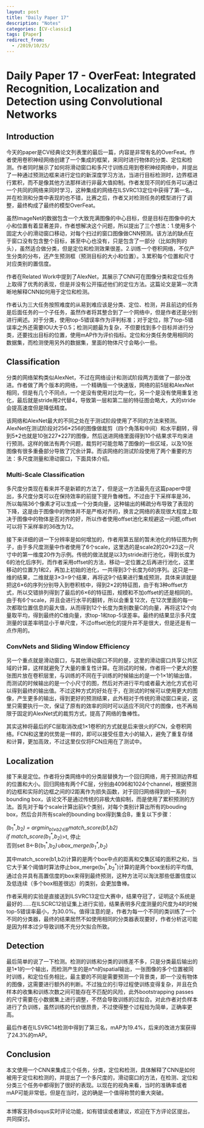 ```yaml
---
layout: post
title: "Daily Paper 17"
description: "Notes"
categories: [CV-classic]
tags: [Paper]
redirect_from:
  - /2019/10/25/
---
```


# Daily Paper 17 - OverFeat: Integrated Recognition, Localization and Detection using Convolutional Networks  

## Introduction  

今天的paper是CV经典论文列表里的最后一篇，内容是非常有名的OverFeat。作者使用卷积神经网络创建了一个集成的框架，来同时进行物体的分类、定位和检测。作者同时展示了如何将滑动窗口和多尺寸训练应用到卷积神经网络中，并提出了一种通过预测边框来进行定位的新深度学习方法，当进行目标检测时，边界框进行累积，而不是像其他方法那样进行非最大值抑制。作者发现不同的任务可以通过一个共同的网络来同时学习，这种集成的网络在ILSVRC13定位中获得了第一名，并在检测和分类中表现的也不错，比赛之后，作者又对检测任务的模型进行了调整，最终构成了最终的模型OverFeat。  

虽然ImageNet的数据包含一个大致充满图像的中心目标，但是目标在图像中的大小和位置有着显著差异，作者想解决这个问题，所以提出了三个想法：1.使用多个固定大小的滑动窗口移动，对每个扫过的窗口图像做CNN预测。该方法的缺点在于窗口没有包含整个目标，甚至中心也没有，只是包含了一部分（比如狗狗的头），虽然适合做分类，但是定位和检测效果很差。2.训练一个卷积网络，不仅产生分类的分布，还产生预测框（预测目标的大小和位置）。3.累积每个位置和尺寸对应类别的置信度。  

作者在Related Work中提到了AlexNet，其展示了CNN可在图像分类和定位任务上取得了优秀的表现，但是并没有公开描述他们的定位方法。这篇论文是第一次清晰地解释CNN如何用于定位和检测。  

作者认为三大任务按照难度的从易到难应该是分类、定位、检测，并且前边的任务是后面任务的一个子任务，虽然作者将其整合到了一个网络中，但是作者还是分别进行阐述。对于分类，使用top-5错误率作为评判标准；对于定位，除了top-5错误率之外还需要IOU大于0.5；检测问题最为复杂，不但要找到多个目标并进行分类，还要找出目标的位置，使用mAP作为评价指标。定位和分类任务使用相同的数据集，而检测使用另外的数据集，里面的物体尺寸会略小一些。  

## Classification  

分类的网络架构类似AlexNet，不过在网络设计和测试阶段两方面做了一部分改进。作者做了两个版本的网络，一个精确版一个快速版，网络的前5层和AlexNet相同，但是有几个不同点，一个是没有使用对比均一化，另一个是没有使用重复池化，最后就是stride用2代替4，导致第一层和第二层的特征图会略大，大的stride会提高速度但是降低精度。  

该网络和AlexNet最大的不同之处在于测试阶段使用了不同的方法来预测。AlexNet在测试阶段对256\*256的图像做裁剪（四个角落和中间）和水平翻转，得到5\*2也就是10张227\*227的图像，然后送进网络里面得到10个结果求平均来进行预测。这样的做法有两个问题，裁剪时可能忽略了图像的一些区域，以及10张图像有很多重叠部分导致了冗余计算。而该网络的测试阶段使用了两个重要的方法：多尺度测量和滑动窗口，下面具体介绍。  

### Multi-Scale Classification  

多尺度分类现在看来并不是新颖的方法了，但是这一方法最先在这篇paper中提出，多尺度分类可以在保持效率的前提下提升鲁棒性。不过由于下采样率是36，所以每隔36个像素才可以生成一个分类向量，这种输出的稀疏分布导致了表现的下降，这是由于图像中的物体并不是严格对齐的，换言之网络的表现很大程度上取决于图像中的物体是否对齐的好，所以作者使用offset池化来规避这一问题,offset可以将下采样率的36改为12。  

接下来详细的讲一下分辨率是如何增加的，作者用第五层的暂未池化的特征图为例子，由于多尺度测量中作者使用了6个scale，这里选的是scale2的20×23这一尺寸中的第一维度20作为示例。传统的做法就是以3为stride进行池化，得到长度为6的池化后序列，而作者采用offset的方法，移动一定位置之后再进行池化，这里移动的位置为1和2，再加上初始的池化，一共得到3个长度为6的序列。这只是一维的结果，二维就是3×3=9个结果，再将这9个结果进行集成预测，具体来讲就是把这6×6的序列分别导入到卷积核中，得到2×2的特征图，由于有3种offset方式，所以交错排列得到了最后的6×6的特征图，规模和不加offset的还是相同的。由于有6个scale，并且会进行水平的翻转，所以会重复12次，在12次里面的每一次都取位置信息的最大值，从而得到12个长度为类别数量C的向量，再将这12个向量取平均，得到最终的C维向量，求top-1和top-5误差率。最终的结果显示多尺度测量的误差率明显小于单尺度，不过offset池化的提升并不是很大，但是还是有一点作用的。  

### ConvNets and Sliding Window Efficiency  

另一个重点就是滑动窗口，与其他滑动窗口不同的是，这里的滑动窗口共享公共区域的计算，这样就避免了大量的重复性计算。在测试的时候，作者将一个更大的整张图片放在卷积层里，与训练的不同在于训练的时候输出的是一个1×1的输出值，而测试的时候输出的是一个小尺寸的图，然后对齐进行平均或者最大池化方式也可以得到最终的输出值。不过这种方式的好处在于，在测试的时候可以使用更大的图像，产生更多的输出，得到更好的预测结果，此外相对于传统的滑动窗口来说，这里只需要执行一次，保证了原有的效率的同时可以适应不同尺寸的图像，也不再局限于固定的AlexNet式的裁剪方式，提高了网络的鲁棒性。  

其实这种将最后的FC层取消改成1×1卷积的方式就是后来很火的FCN，全卷积网络。FCN和这里的优势是一样的，即可以接受任意大小的输入，避免了重复存储和计算，更加高效，不过这里仅仅将FCN应用在了测试中。  

## Localization  

接下来是定位。作者将分类网络中的分类层替换为一个回归网络，用于预测边界框的位置和大小。回归网络有两个FC层，分别由4096和1024个channel，根据预测的边框和实际的边框之间的l2距离作为损失函数，对于回归网络得到的一系列bounding box，该论文不是通过传统的非极大值抑制，而是使用了累积预测的方法。首先对于每个scale计算出前k个类别，对每个类别计算出所有的bouding box，然后合并所有scale的bounding box得到集合B，重复以下步骤：  

(b<sub>1</sub><sup>\*</sup>,b<sub>2</sub><sup>*</sup>) = argmin<sub>b1≠b2∈B</sub>match_score(b1,b2)  
if match_score(b<sub>1</sub><sup>\*</sup>,b<sub>2</sub><sup>*</sup>)>t, 停止  
否则set B←B\{b<sub>1</sub><sup>\*</sup>,b<sub>2</sub><sup>*</sup>}∪box_merge(b<sub>1</sub><sup>\*</sup>,b<sub>2</sub><sup>*</sup>)  

其中match_score(b1,b2)计算的是两个box中点的距离和交集区域的面积之和，当它大于某个阈值时算法停止box_merge(b<sub>1</sub><sup>\*</sup>,b<sub>2</sub><sup>*</sup>)计算的是两个box坐标的平均值,通过合并具有高置信度的box来得到最终预测，这种方法可以淘汰那些低置信度以及低连续（多个box相差很远）的类别，会更加鲁棒。  

作者采用的实验是直接送到ILSVRC13定位大赛中，结果夺冠了，证明这个系统是最好的……在ILSCRC12验证集上进行实验，结果表明多尺度测量的尺度为4的时候top-5错误率最小，为30.0%。值得注意的是，作者为每一个不同的类训练了一个不同的分类器，最终的结果居然不如使用相同的分类器表现要好，作者分析这可能是因为样本过少导致训练不充分欠拟合所致。  

## Detection  

最后简单的说了一下检测。检测的训练和分类的训练差不多，只是分类最后输出的是1\*1的一个输出，而检测产生的是n\*n的spatial输出，一张图像的多个位置被同时训练，和定位任务相比，最主要的不同是需要预测一个背景类，即一个没有物体的图像，这需要进行额外的判断。不过独立的引导过程使训练变得复杂，并且在负样本的收集和训练次数之间可能存在不匹配的风险，此外bootstrapping passes的尺寸需要在小数据集上进行调整，不然会导致训练的过拟合。对此作者对负样本进行了负训练，虽然训练的代价很昂贵，不过使得整个过程给为简单，正确率更高。  

最后作者在ILSVRC14检测中得到了第三名，mAP为19.4%，后来的改进方案获得了24.3%的mAP。  

## Conclusion  


本文使用一个CNN来集成三个任务，分类，定位和检测，具体解释了CNN是如何被用于定位和检测的，并提出了一个多尺度的，滑动窗口的方法，在检测、定位和分类三个任务中都得到了很好的表现。以现在的视角来看，当时的准确率或者mAP可能非常低，但是在当时，这的确是一个值得称赞的重大突破。  

---
本博客支持disqus实时评论功能，如有错误或者建议，欢迎在下方评论区提出，共同探讨。  
